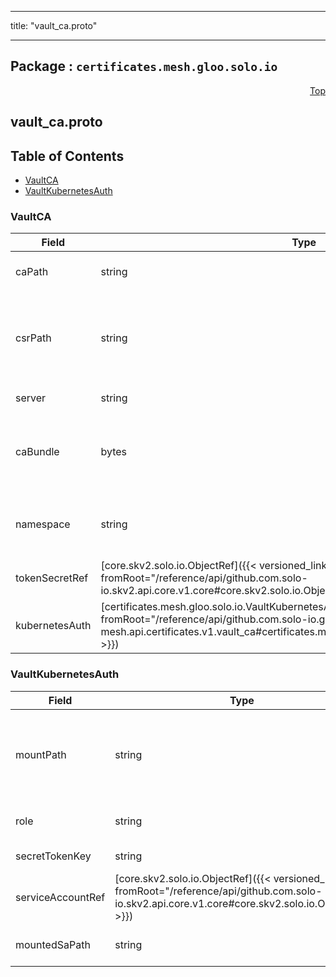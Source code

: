 
---

title: "vault_ca.proto"

---

## Package : `certificates.mesh.gloo.solo.io`



<a name="top"></a>

<a name="API Reference for vault_ca.proto"></a>
<p align="right"><a href="#top">Top</a></p>

## vault_ca.proto


## Table of Contents
  - [VaultCA](#certificates.mesh.gloo.solo.io.VaultCA)
  - [VaultKubernetesAuth](#certificates.mesh.gloo.solo.io.VaultKubernetesAuth)







<a name="certificates.mesh.gloo.solo.io.VaultCA"></a>

### VaultCA



| Field | Type | Label | Description |
| ----- | ---- | ----- | ----------- |
| caPath | string |  | `ca_path` is the mount path of the Vault PKI backend's `sign` endpoint, e.g: "my_pki_mount/sign/my-role-name". |
  | csrPath | string |  | `csr_path` is the mount path of the Vault PKI backend's `generate` endpoint, e.g: "my_pki_mount/intermediate/generate/exported". "exported" is necessary here as istio needs access to the private key See vault docs here: https://www.vaultproject.io/api-docs/secret/pki#parameters-4 |
  | server | string |  | Server is the connection address for the Vault server, e.g: "https://vault.example.com:8200". |
  | caBundle | bytes |  | PEM encoded CA bundle used to validate Vault server certificate. Only used if the Server URL is using HTTPS protocol. This parameter is ignored for plain HTTP protocol connection. If not set the system root certificates are used to validate the TLS connection. |
  | namespace | string |  | Name of the vault namespace. Namespaces is a set of features within Vault Enterprise that allows Vault environments to support Secure Multi-tenancy. e.g: "ns1" More about namespaces can be found [here](https://www.vaultproject.io/docs/enterprise/namespaces) |
  | tokenSecretRef | [core.skv2.solo.io.ObjectRef]({{< versioned_link_path fromRoot="/reference/api/github.com.solo-io.skv2.api.core.v1.core#core.skv2.solo.io.ObjectRef" >}}) |  | TokenSecretRef authenticates with Vault by presenting a token. |
  | kubernetesAuth | [certificates.mesh.gloo.solo.io.VaultKubernetesAuth]({{< versioned_link_path fromRoot="/reference/api/github.com.solo-io.gloo-mesh.api.certificates.v1.vault_ca#certificates.mesh.gloo.solo.io.VaultKubernetesAuth" >}}) |  | Kubernetes authenticates with Vault by passing the ServiceAccount token stored in the named Secret resource to the Vault server. |
  





<a name="certificates.mesh.gloo.solo.io.VaultKubernetesAuth"></a>

### VaultKubernetesAuth



| Field | Type | Label | Description |
| ----- | ---- | ----- | ----------- |
| mountPath | string |  | The Vault mountPath here is the mount path to use when authenticating with Vault. For example, setting a value to `/v1/auth/foo`, will use the path `/v1/auth/foo/login` to authenticate with Vault. If unspecified, the default value "/v1/auth/kubernetes" will be used. |
  | role | string |  | A required field containing the Vault Role to assume. A Role binds a Kubernetes ServiceAccount with a set of Vault policies. |
  | secretTokenKey | string |  | Key to search for the sa_token Default to "token" |
  | serviceAccountRef | [core.skv2.solo.io.ObjectRef]({{< versioned_link_path fromRoot="/reference/api/github.com.solo-io.skv2.api.core.v1.core#core.skv2.solo.io.ObjectRef" >}}) |  | Reference to service account, other than the one mounted to the current pod. |
  | mountedSaPath | string |  | File System path to grab the service account token from. Defaults to /var/run/secrets/kubernetes.io/serviceaccount |
  




 <!-- end messages -->

 <!-- end enums -->

 <!-- end HasExtensions -->

 <!-- end services -->

